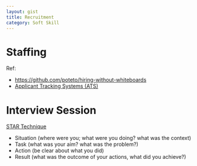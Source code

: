 ```yaml
---
layout: gist
title: Recruitment
category: Soft Skill
---
```


# Staffing

Ref:
- <https://github.com/poteto/hiring-without-whiteboards>
- [Applicant Tracking Systems (ATS)](https://resumegenius.com/blog/resume-help/applicant-tracking-systems-resume-keyword-help)

# Interview Session

[STAR Technique](https://en.wikipedia.org/wiki/Situation,_task,_action,_result)
- Situation (where were you; what were you doing? what was the context)
- Task (what was your aim? what was the problem?)
- Action (be clear about what you did)
- Result (what was the outcome of your actions, what did you achieve?)